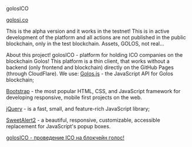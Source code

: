 golosICO

[golosi.co](https://golosi.co)

This is the alpha version and it works in the testnet!
This is in active development of the platform and all actions are not published in the public blockchain, only in the test blockchain. Assets, GOLOS, not real...

About this project!
golosICO - platform for holding ICO companies on the blockchain Golos! This platform is a thin client, that works without a backend (only frontend and blockchain) directly on the GitHub Pages (through CloudFlare).
We use:
[Golos.js](https://github.com/GolosChain/golos-js) - the JavaScript API for Golos blockchain;

[Bootstrap](https://github.com/twbs/bootstrap) - the most popular HTML, CSS, and JavaScript framework for developing responsive, mobile first projects on the web.

[jQuery](https://github.com/jquery/jquery) - is a fast, small, and feature-rich JavaScript library;

[SweetAlert2](https://github.com/limonte/sweetalert2) - a beautiful, responsive, customizable, accessible replacement for JavaScript's popup boxes.

[golosICO - проведение ICO на блокчейн голос!](https://golos.io/ru--otkrytyij-kod/@melnikaite/golosico-provedenie-ico-na-blokchein-golos)